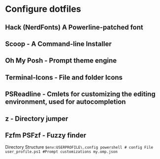 # Configure dotfiles

## Hack (NerdFonts) A Powerline-patched font

## Scoop - A Command-line Installer

## Oh My Posh - Prompt theme engine

## Terminal-Icons - File and folder Icons

## PSReadline - Cmlets for customizing the editing environment, used for autocompletion

## z - Directory jumper

## Fzfm PSFzf - Fuzzy finder

Directory Structure
`
$env:USERPROFILE\.config
    powershell
        # config File
        user_profile.ps1
        #Prompt customizations
        my.omp.json 
`